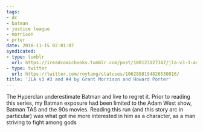 ```yaml
---
tags:
- dc
- batman
- justice league
- morrison
- prter
date: 2018-11-15 02:01:07
syndicated:
- type: tumblr
  url: https://ireadcomicbooks.tumblr.com/post/180123127347/jla-v3-3-and-4-by-grant-morrison-and-howard
- type: twitter
  url: https://twitter.com/roytang/statuses/1062888194826530816/
title: 'JLA v3 #3 and #4 by Grant Morrison and Howard Porter'
---
```


The Hyperclan underestimate Batman and live to regret it. Prior to reading this series, my Batman exposure had been limited to the Adam West show, Batman TAS and the 90s movies. Reading this run (and this story arc in particular) was what got me more interested in him as a character, as a man striving to fight among gods